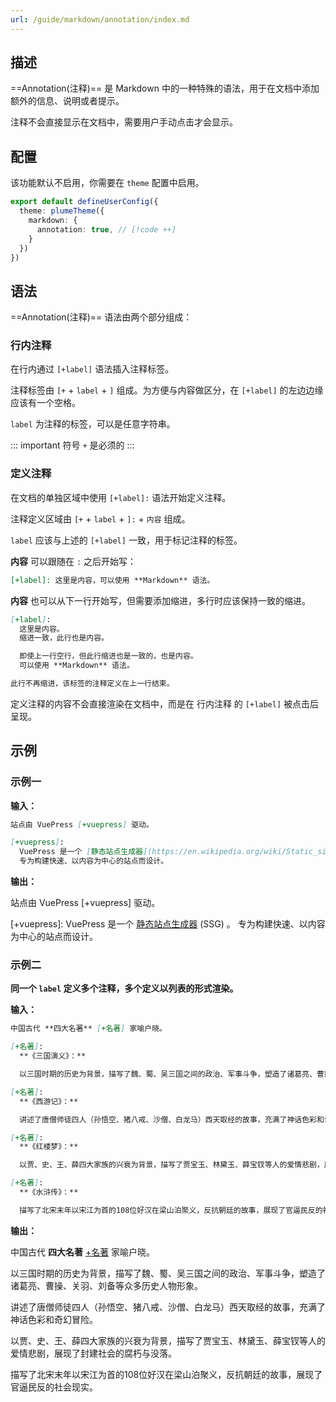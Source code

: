 ```yaml
---
url: /guide/markdown/annotation/index.md
---
```

## 描述

\==Annotation(注释)== 是 Markdown 中的一种特殊的语法，用于在文档中添加额外的信息、说明或者提示。

注释不会直接显示在文档中，需要用户手动点击才会显示。

## 配置

该功能默认不启用，你需要在 `theme` 配置中启用。

```ts title=".vuepress/config.ts"
export default defineUserConfig({
  theme: plumeTheme({
    markdown: {
      annotation: true, // [!code ++]
    }
  })
})
```

## 语法

\==Annotation(注释)== 语法由两个部分组成：

### 行内注释

在行内通过 `[+label]` 语法插入注释标签。

注释标签由 `[+` + `label` + `]` 组成。为方便与内容做区分，在 `[+label]` 的左边边缘应该有一个空格。

`label` 为注释的标签，可以是任意字符串。

::: important 符号 `+` 是必须的
:::

### 定义注释

在文档的单独区域中使用 `[+label]:` 语法开始定义注释。

注释定义区域由 `[+` + `label` + `]:` + `内容` 组成。

`label` 应该与上述的 `[+label]` 一致，用于标记注释的标签。

**内容** 可以跟随在 `:` 之后开始写：

```md
[+label]: 这里是内容，可以使用 **Markdown** 语法。
```

**内容** 也可以从下一行开始写，但需要添加缩进，多行时应该保持一致的缩进。

```md
[+label]:
  这里是内容。
  缩进一致，此行也是内容。

  即使上一行空行，但此行缩进也是一致的，也是内容。
  可以使用 **Markdown** 语法。

此行不再缩进，该标签的注释定义在上一行结束。
```

定义注释的内容不会直接渲染在文档中，而是在 行内注释 的 `[+label]` 被点击后呈现。

## 示例

### 示例一

**输入：**

```md
站点由 VuePress [+vuepress] 驱动。

[+vuepress]:
  VuePress 是一个 [静态站点生成器](https://en.wikipedia.org/wiki/Static_site_generator) (SSG) 。
  专为构建快速、以内容为中心的站点而设计。
```

**输出：**

站点由 VuePress \[+vuepress] 驱动。

\[+vuepress]:
VuePress 是一个 [静态站点生成器](https://en.wikipedia.org/wiki/Static_site_generator) (SSG) 。
专为构建快速、以内容为中心的站点而设计。

### 示例二

**同一个 `label` 定义多个注释，多个定义以列表的形式渲染。**

**输入：**

```md
中国古代 **四大名著** [+名著] 家喻户晓。

[+名著]:
  **《三国演义》：**

  以三国时期的历史为背景，描写了魏、蜀、吴三国之间的政治、军事斗争，塑造了诸葛亮、曹操、关羽、刘备等众多历史人物形象。

[+名著]:
  **《西游记》：**

  讲述了唐僧师徒四人（孙悟空、猪八戒、沙僧、白龙马）西天取经的故事，充满了神话色彩和奇幻冒险。

[+名著]:
  **《红楼梦》：**

  以贾、史、王、薛四大家族的兴衰为背景，描写了贾宝玉、林黛玉、薛宝钗等人的爱情悲剧，展现了封建社会的腐朽与没落。

[+名著]:
  **《水浒传》：**

  描写了北宋末年以宋江为首的108位好汉在梁山泊聚义，反抗朝廷的故事，展现了官逼民反的社会现实。
```

**输出：**

中国古代 **四大名著** [+名著] 家喻户晓。

[+名著]: **《三国演义》：**

以三国时期的历史为背景，描写了魏、蜀、吴三国之间的政治、军事斗争，塑造了诸葛亮、曹操、关羽、刘备等众多历史人物形象。

[+名著]: **《西游记》：**

讲述了唐僧师徒四人（孙悟空、猪八戒、沙僧、白龙马）西天取经的故事，充满了神话色彩和奇幻冒险。

[+名著]: **《红楼梦》：**

以贾、史、王、薛四大家族的兴衰为背景，描写了贾宝玉、林黛玉、薛宝钗等人的爱情悲剧，展现了封建社会的腐朽与没落。

[+名著]: **《水浒传》：**

描写了北宋末年以宋江为首的108位好汉在梁山泊聚义，反抗朝廷的故事，展现了官逼民反的社会现实。
